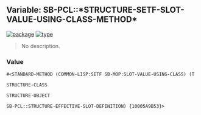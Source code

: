 ## Variable: SB-PCL::\*STRUCTURE-SETF-SLOT-VALUE-USING-CLASS-METHOD\*
[![package](https://img.shields.io/badge/Package-SB--PCL-5f9ea0.svg?style=social&colorA=999999)](../) [![type](https://img.shields.io/badge/Type-Variable-5f9ea0.svg?style=social&colorA=999999)](../#variable) 

> No description.

### Value
```
#<STANDARD-METHOD (COMMON-LISP:SETF SB-MOP:SLOT-VALUE-USING-CLASS) (T
                                                                    STRUCTURE-CLASS
                                                                    STRUCTURE-OBJECT
                                                                    SB-PCL::STRUCTURE-EFFECTIVE-SLOT-DEFINITION) {10005A9B53}>
```
